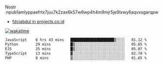 Nostr :npub1amlyppaefrtx7juu7k2zax6k57w6wp4h4m9mjr5je9lxwy6aqvxsgarqpw


- [fdciabdul in projects.co.id](https://projects.co.id/public/browse_users/view/496e26/fdciabdul)



[![wakatime](https://wakatime.com/badge/user/87646243-158a-4241-a3cb-668e1fa2dbb8.svg)](https://wakatime.com/@87646243-158a-4241-a3cb-668e1fa2dbb8)
<!--START_SECTION:waka-->

```txt
JavaScript    6 hrs 43 mins   ████████████████████▒░░░░   81.12 %
Python        29 mins         █▒░░░░░░░░░░░░░░░░░░░░░░░   05.85 %
EJS           25 mins         █▒░░░░░░░░░░░░░░░░░░░░░░░   05.07 %
TypeScript    13 mins         ▓░░░░░░░░░░░░░░░░░░░░░░░░   02.78 %
PHP           8 mins          ▒░░░░░░░░░░░░░░░░░░░░░░░░   01.65 %
```

<!--END_SECTION:waka-->
